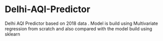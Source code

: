# Delhi-AQI-Predictor
Delhi AQI Predictor based on 2018 data . Model is build using Multivariate regression from scratch and also compared with the model build using sklearn
